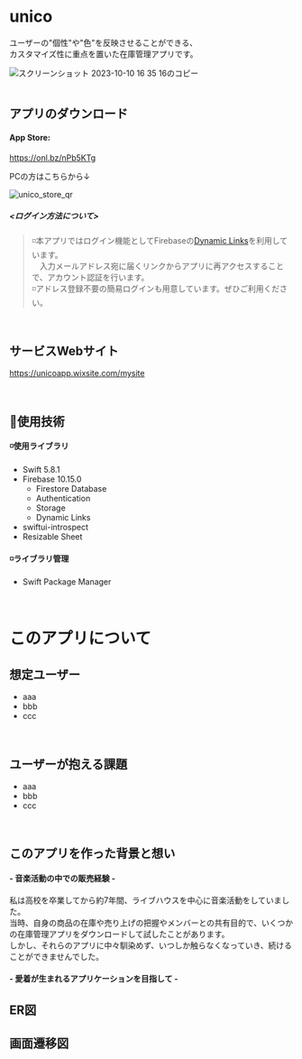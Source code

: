 # unico
ユーザーの"個性"や"色"を反映させることができる、  
カスタマイズ性に重点を置いた在庫管理アプリです。

![スクリーンショット 2023-10-10 16 35 16のコピー](https://github.com/kensuke242424/unico/assets/100055504/daedf12f-7bfe-4469-829f-0270f917a72e)
<br>
<br>
## アプリのダウンロード

#### App Store:
https://onl.bz/nPb5KTg

PCの方はこちらから↓

![unico_store_qr](https://github.com/kensuke242424/unico/assets/100055504/bf97638f-b6a4-48b7-ad13-e30d84b39b10)

##### <ログイン方法について>

> ◽️本アプリではログイン機能としてFirebaseの[Dynamic Links](https://firebase.google.com/docs/dynamic-links?hl=ja)を利用しています。  
> 　入力メールアドレス宛に届くリンクからアプリに再アクセスすることで、アカウント認証を行います。  
> ◽️アドレス登録不要の簡易ログインも用意しています。ぜひご利用ください。
<br>

## サービスWebサイト
https://unicoapp.wixsite.com/mysite

<br>

## 🔧使用技術

#### ◽️使用ライブラリ
- Swift 5.8.1
- Firebase 10.15.0
  - Firestore Database
  - Authentication
  - Storage
  - Dynamic Links
- swiftui-introspect
- Resizable Sheet

#### ◽️ライブラリ管理
- Swift Package Manager
<br>

# このアプリについて

## 想定ユーザー
- aaa
- bbb
- ccc
<br>

## ユーザーが抱える課題
- aaa
- bbb
- ccc
<br>

## このアプリを作った背景と想い

#### - 音楽活動の中での販売経験 -
私は高校を卒業してから約7年間、ライブハウスを中心に音楽活動をしていました。  
当時、自身の商品の在庫や売り上げの把握やメンバーとの共有目的で、いくつかの在庫管理アプリをダウンロードして試したことがあります。  
しかし、それらのアプリに中々馴染めず、いつしか触らなくなっていき、続けることができませんでした。
<br>

#### - 愛着が生まれるアプリケーションを目指して -

## ER図

## 画面遷移図



